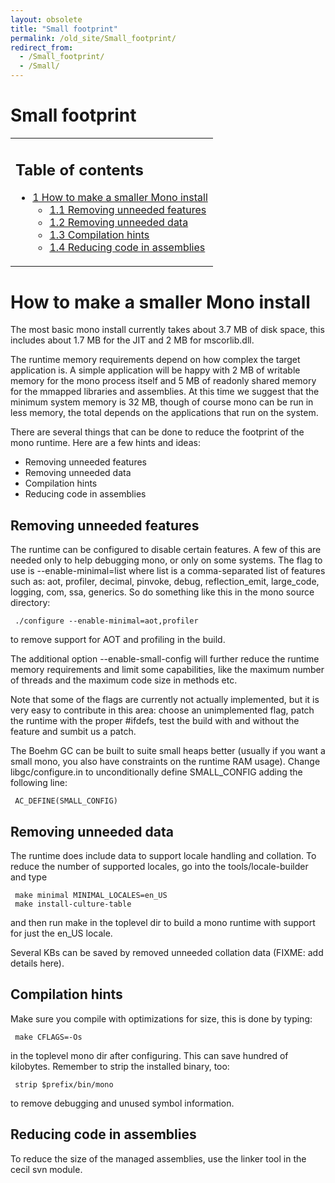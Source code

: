 ```yaml
---
layout: obsolete
title: "Small footprint"
permalink: /old_site/Small_footprint/
redirect_from:
  - /Small_footprint/
  - /Small/
---
```


Small footprint
===============

<table>
<col width="100%" />
<tbody>
<tr class="odd">
<td align="left"><h2>Table of contents</h2>
<ul>
<li><a href="#How_to_make_a_smaller_Mono_install">1 How to make a smaller Mono install</a>
<ul>
<li><a href="#Removing_unneeded_features">1.1 Removing unneeded features</a></li>
<li><a href="#Removing_unneeded_data">1.2 Removing unneeded data</a></li>
<li><a href="#Compilation_hints">1.3 Compilation hints</a></li>
<li><a href="#Reducing_code_in_assemblies">1.4 Reducing code in assemblies</a></li>
</ul></li>
</ul></td>
</tr>
</tbody>
</table>

How to make a smaller Mono install
==================================

The most basic mono install currently takes about 3.7 MB of disk space, this includes about 1.7 MB for the JIT and 2 MB for mscorlib.dll.

The runtime memory requirements depend on how complex the target application is. A simple application will be happy with 2 MB of writable memory for the mono process itself and 5 MB of readonly shared memory for the mmapped libraries and assemblies. At this time we suggest that the minimum system memory is 32 MB, though of course mono can be run in less memory, the total depends on the applications that run on the system.

There are several things that can be done to reduce the footprint of the mono runtime. Here are a few hints and ideas:

-   Removing unneeded features
-   Removing unneeded data
-   Compilation hints
-   Reducing code in assemblies

Removing unneeded features
--------------------------

The runtime can be configured to disable certain features. A few of this are needed only to help debugging mono, or only on some systems. The flag to use is --enable-minimal=list where list is a comma-separated list of features such as: aot, profiler, decimal, pinvoke, debug, reflection\_emit, large\_code, logging, com, ssa, generics. So do something like this in the mono source directory:

     ./configure --enable-minimal=aot,profiler

to remove support for AOT and profiling in the build.

The additional option --enable-small-config will further reduce the runtime memory requirements and limit some capabilities, like the maximum number of threads and the maximum code size in methods etc.

Note that some of the flags are currently not actually implemented, but it is very easy to contribute in this area: choose an unimplemented flag, patch the runtime with the proper \#ifdefs, test the build with and without the feature and sumbit us a patch.

The Boehm GC can be built to suite small heaps better (usually if you want a small mono, you also have constraints on the runtime RAM usage). Change libgc/configure.in to unconditionally define SMALL\_CONFIG adding the following line:

     AC_DEFINE(SMALL_CONFIG)

Removing unneeded data
----------------------

The runtime does include data to support locale handling and collation. To reduce the number of supported locales, go into the tools/locale-builder and type

     make minimal MINIMAL_LOCALES=en_US
     make install-culture-table

and then run make in the toplevel dir to build a mono runtime with support for just the en\_US locale.

Several KBs can be saved by removed unneeded collation data (FIXME: add details here).

Compilation hints
-----------------

Make sure you compile with optimizations for size, this is done by typing:

     make CFLAGS=-Os

in the toplevel mono dir after configuring. This can save hundred of kilobytes. Remember to strip the installed binary, too:

     strip $prefix/bin/mono

to remove debugging and unused symbol information.

Reducing code in assemblies
---------------------------

To reduce the size of the managed assemblies, use the linker tool in the cecil svn module.

